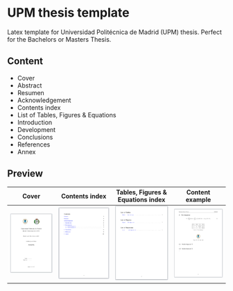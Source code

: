 # UPM thesis template
Latex template for Universidad Politécnica de Madrid (UPM) thesis. Perfect for the Bachelors or Masters Thesis.

## Content
- Cover
- Abstract
- Resumen
- Acknowledgement
- Contents index
- List of Tables, Figures & Equations
- Introduction
- Development
- Conclusions
- References
- Annex

## Preview
Cover                         |  Contents index                        |  Tables, Figures & Equations index     |  Content example
:----------------------------:|:--------------------------------------:|:--------------------------------------:|:--------------------------------------:
![](images/cover-preview.png) | ![](images/contents-index-preview.png) | ![](images/other-index-preview.png) | ![](images/content-example-preview.png)
